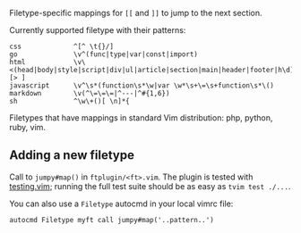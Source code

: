 Filetype-specific mappings for `[[` and `]]` to jump to the next section.

Currently supported filetype with their patterns:
<!-- Note: generate with tbl script -->

    css             ^[^ \t{}/] 
    go              \v^(func|type|var|const|import) 
    html            \v\<(head|body|style|script|div|ul|article|section|main|header|footer|h\d)[> ] 
    javascript      \v^\s*(function\s*\w|var \w*\s+\=\s+function\s*\() 
    markdown        \v(^\=\=\=|^---|^#{1,6}) 
    sh              ^\w\+()[ \n]*{ 

Filetypes that have mappings in standard Vim distribution: php, python, ruby,
vim.

Adding a new filetype
---------------------

Call to `jumpy#map()` in `ftplugin/<ft>.vim`. The plugin is tested with
[testing.vim](https://github.com/arp242/testing.vim); running the full test
suite should be as easy as `tvim test ./...`.

You can also use a `Filetype` autocmd in your local vimrc file:

    autocmd Filetype myft call jumpy#map('..pattern..')
